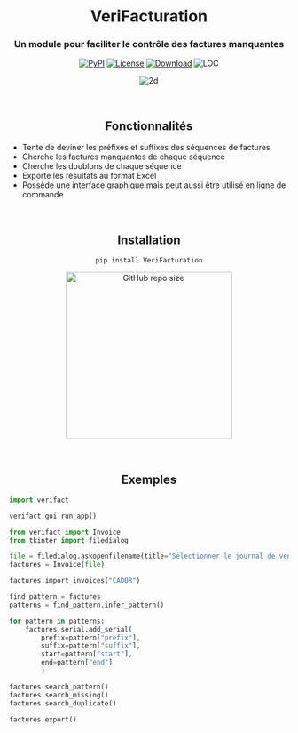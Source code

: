 <h1 align="center">VeriFacturation</h1>

<h3 align="center">Un module pour faciliter le contrôle des factures manquantes</h3>

<div align="center">
    
  [![PyPI](https://img.shields.io/pypi/v/VeriFacturation?style=flat)](https://pypi.org/project/VeriFacturation)
  <a href="https://opensource.org/license/mit">![License](https://img.shields.io/badge/License-MIT-blue)</a>
  <a href="https://github.com/Atem83/VeriFacturation/archive/refs/heads/main.zip">![Download](https://img.shields.io/badge/Source_Code-Download-blue)</a>
  ![LOC](https://tokei.rs/b1/github/Atem83/VeriFacturation?category=lines)
  
</div>


<div align="center">

![2d](https://github.com/Atem83/VeriFacturation/images/image_example)

</div>

<br>

<h2 align="center"> Fonctionnalités </h2>

- Tente de deviner les préfixes et suffixes des séquences de factures
- Cherche les factures manquantes de chaque séquence
- Cherche les doublons de chaque séquence
- Exporte les résultats au format Excel
- Possède une interface graphique mais peut aussi être utilisé en ligne de commande

<br>

<h2 align="center"> Installation </h2>

<div align="center">

```
pip install VeriFacturation
```

[<img alt="GitHub repo size" src="https://img.shields.io/github/repo-size/Atem83/VeriFacturation?&color=green&label=Source%20Code&logo=Python&logoColor=yellow&style=for-the-badge"  width="300">](https://github.com/Atem83/VeriFacturation/archive/refs/heads/main.zip)


</div>

<br>

<h2 align="center"> Exemples </h2>

```python
import verifact

verifact.gui.run_app()
```

```python
from verifact import Invoice
from tkinter import filedialog

file = filedialog.askopenfilename(title="Sélectionner le journal de vente")
factures = Invoice(file)

factures.import_invoices("CADOR")

find_pattern = factures
patterns = find_pattern.infer_pattern()

for pattern in patterns:
    factures.serial.add_serial(
        prefix=pattern["prefix"], 
        suffix=pattern["suffix"], 
        start=pattern["start"], 
        end=pattern["end"]
        )

factures.search_pattern()
factures.search_missing()
factures.search_duplicate()

factures.export()

```
